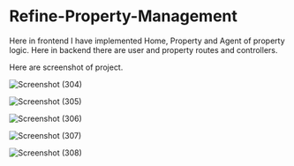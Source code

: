 # Refine-Property-Management

Here in frontend I have implemented Home, Property and Agent of property logic.
Here in backend there are user and property routes and controllers.

Here are screenshot of project.

![Screenshot (304)](https://github.com/Smishra-solveda/Refine-Property-Management/assets/133752093/5e511df9-e37c-4822-9395-4bfabef8a097)

![Screenshot (305)](https://github.com/Smishra-solveda/Refine-Property-Management/assets/133752093/4dc98662-d310-49b7-b4e1-2f77a28a5139)

![Screenshot (306)](https://github.com/Smishra-solveda/Refine-Property-Management/assets/133752093/7a116c7b-9921-4b72-a7a6-647c0ffee055)

![Screenshot (307)](https://github.com/Smishra-solveda/Refine-Property-Management/assets/133752093/ed42046f-51be-4e31-9394-9737af4f6986)

![Screenshot (308)](https://github.com/Smishra-solveda/Refine-Property-Management/assets/133752093/74e2f82e-8fc6-40f4-9d90-a83103a0cf80)
